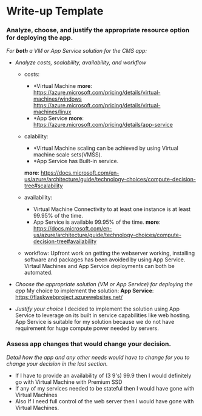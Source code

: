 # Write-up Template

### Analyze, choose, and justify the appropriate resource option for deploying the app.

*For **both** a VM or App Service solution for the CMS app:*
- *Analyze costs, scalability, availability, and workflow*

    - costs:
        - *Virtual Machine
            **more**: 
            https://azure.microsoft.com/pricing/details/virtual-machines/windows
            https://azure.microsoft.com/pricing/details/virtual-machines/linux
        - *App Service
            **more**: 
            https://azure.microsoft.com/pricing/details/app-service

    - calability:
        - *Virtual Machine scaling can be achieved by using Virtual machine scale sets(VMSS).
        - *App Service has Built-in service.        
        
        **more**: 
            https://docs.microsoft.com/en-us/azure/architecture/guide/technology-choices/compute-decision-tree#scalability

    - availability:
        - Virtual Machine Connectivity to at least one instance is at least 99.95% of the time.
        - App Service is available 99.95% of the time.
        **more**: 
            https://docs.microsoft.com/en-us/azure/architecture/guide/technology-choices/compute-decision-tree#availability

    - workflow:
   Upfront work on getting the webserver working, installing software and packages has been avoided by using App Service.
   Virtaul Machines and App Service deployments can both be automated.

- *Choose the appropriate solution (VM or App Service) for deploying the app*
My choice to implement the solution:  **App Service**:
https://flaskwebproject.azurewebsites.net/
	
- *Justify your choice*
I decided to implement the solution using App Service to leverage on its built in service capabilities like web hosting.
App Service is suitable for my solution because we do not have requirement for huge compute power needed by servers.

### Assess app changes that would change your decision.

*Detail how the app and any other needs would have to change for you to change your decision in the last section.* 
- If I have to provide an availability of (3 9's) 99.9 then I would definitely go with Virtual Machine with Premium SSD
- If any of my services needed to be stateful then I would have gone with Virtual Machines
- Also If I need full control of the web server then I would have gone with Virtual Machines.